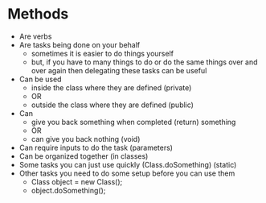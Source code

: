 # Methods

- Are verbs
- Are tasks being done on your behalf
    - sometimes it is easier to do things yourself
    - but, if you have to many things to do or do the same things over and over again then delegating these tasks can be useful
- Can be used
    -  inside the class where they are defined (private)
    -  OR
    -  outside the class where they are defined (public)
- Can
    - give you back something when completed (return) something
    - OR
    - can give you back nothing (void)
- Can require inputs to do the task (parameters)
- Can be organized together (in classes)
- Some tasks you can just use quickly (Class.doSomething) (static)
- Other tasks you need to do some setup before you can use them
    - Class object = new Class();
    - object.doSomething();